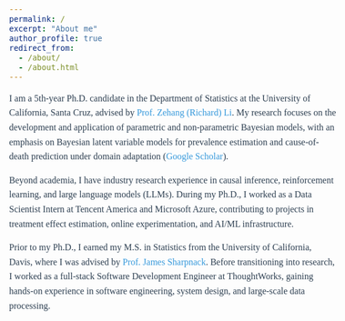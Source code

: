 ```yaml
---
permalink: /
excerpt: "About me"
author_profile: true
redirect_from: 
  - /about/
  - /about.html
---
```

<style>
body {
    font-family: "Palatino", "Palatino Linotype", "Palatino LT STD", "Book Antiqua", serif;
    font-size: 16px;
    line-height: 1.6;
    color: #2C3E50;
}

h1 {
    font-size: 24px;
    color: #2C3E50;
}

h2 {
    font-size: 20px;
    color: #16A085;
}

h3 {
    font-size: 18px;
    color: #F39C12;
}

p {
    font-size: 16px;
}

a {
    text-decoration: none;  /* 去掉链接下划线 */
    color: #3498DB;         /* 设置链接颜色 */
}

a:hover {
    color: #E74C3C;         /* 鼠标悬停时的颜色 */
}
</style>


I am a 5th-year Ph.D. candidate in the Department of Statistics at the University of California, Santa Cruz, advised by [Prof. Zehang (Richard) Li](https://zehangli.com). My research focuses on the development and application of parametric and non-parametric Bayesian models, with an emphasis on Bayesian latent variable models for prevalence estimation and cause-of-death prediction under domain adaptation ([Google Scholar](https://scholar.google.com/citations?view_op=list_works&hl=en&hl=en&user=pZsCRpMAAAAJ&inst=1581658869211165550)).

Beyond academia, I have industry research experience in causal inference, reinforcement learning, and large language models (LLMs). During my Ph.D., I worked as a Data Scientist Intern at Tencent America and Microsoft Azure, contributing to projects in treatment effect estimation, online experimentation, and AI/ML infrastructure.

Prior to my Ph.D., I earned my M.S. in Statistics from the University of California, Davis, where I was advised by [Prof. James Sharpnack](https://jsharpna.github.io). Before transitioning into research, I worked as a full-stack Software Development Engineer at ThoughtWorks, gaining hands-on experience in software engineering, system design, and large-scale data processing.
